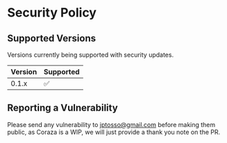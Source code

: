 # Security Policy

## Supported Versions

Versions currently being supported with security updates.

| Version | Supported          |
| ------- | ------------------ |
| 0.1.x   | :white_check_mark: |

## Reporting a Vulnerability

Please send any vulnerability to jptosso@gmail.com before making them public, as Coraza is a WIP, we will just provide a thank you note on the PR. 